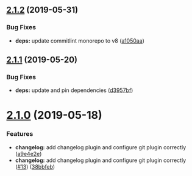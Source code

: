 ## [2.1.2](https://github.com/adfinis-sygroup/semantic-release-config/compare/v2.1.1...v2.1.2) (2019-05-31)


### Bug Fixes

* **deps:** update commitlint monorepo to v8 ([a1050aa](https://github.com/adfinis-sygroup/semantic-release-config/commit/a1050aa))

## [2.1.1](https://github.com/adfinis-sygroup/semantic-release-config/compare/v2.1.0...v2.1.1) (2019-05-20)


### Bug Fixes

* **deps:** update and pin dependencies ([d3957bf](https://github.com/adfinis-sygroup/semantic-release-config/commit/d3957bf))

# [2.1.0](https://github.com/adfinis-sygroup/semantic-release-config/compare/v2.0.0...v2.1.0) (2019-05-18)


### Features

* **changelog:** add changelog plugin and configure git plugin correctly ([a9e4e2e](https://github.com/adfinis-sygroup/semantic-release-config/commit/a9e4e2e))
* **changelog:** add changelog plugin and configure git plugin correctly ([#13](https://github.com/adfinis-sygroup/semantic-release-config/issues/13)) ([38bbfeb](https://github.com/adfinis-sygroup/semantic-release-config/commit/38bbfeb))
